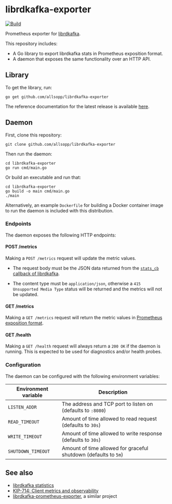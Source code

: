 # librdkafka-exporter

[![Build](https://github.com/allsopp/librdkafka-exporter/actions/workflows/build.yml/badge.svg)](https://github.com/allsopp/librdkafka-exporter/actions/workflows/build.yml)

Prometheus exporter for [librdkafka](https://github.com/confluentinc/librdkafka).

This repository includes:

 - A Go library to export librdkafka stats in Prometheus exposition format.
 - A daemon that exposes the same functionality over an HTTP API.

## Library

To get the library, run:

    go get github.com/allsopp/librdkafka-exporter

The reference documentation for the latest release is available [here](https://pkg.go.dev/github.com/allsopp/librdkafka-exporter/metrics).

## Daemon

First, clone this repository:

    git clone github.com/allsopp/librdkafka-exporter

Then run the daemon:

    cd librdkafka-exporter
    go run cmd/main.go

Or build an executable and run that:

    cd librdkafka-exporter
    go build -o main cmd/main.go
    ./main

Alternatively, an example `Dockerfile` for building a Docker container image to run the
daemon is included with this distribution.

### Endpoints

The daemon exposes the following HTTP endpoints:

#### POST /metrics

Making a `POST /metrics` request will update the metric values.

* The request body must be the JSON data returned from the
  [`stats_cb` callback of librdkafka](https://github.com/confluentinc/librdkafka/blob/master/STATISTICS.md).

* The content type must be `application/json`, otherwise a `415 Unsupported Media Type`
  status will be returned and the metrics will not be updated.

#### GET /metrics

Making a `GET /metrics` request will return the metric values in
[Prometheus exposition format](https://github.com/prometheus/docs/blob/main/content/docs/instrumenting/exposition_formats.md).

#### GET /health

Making a `GET /health` request will always return a `200 OK` if the daemon is running.
This is expected to be used for diagnostics and/or health probes.

### Configuration

The daemon can be configured with the following environment variables:

| Environment variable | Description |
| --- | --- |
| `LISTEN_ADDR`        | The address and TCP port to listen on (defaults to `:8080`)     |
| `READ_TIMEOUT`       | Amount of time allowed to read request (defaults to `30s`)      |
| `WRITE_TIMEOUT`      | Amount of time allowed to write response (defaults to `30s`)    |
| `SHUTDOWN_TIMEOUT`   | Amount of time allowed for graceful shutdown (defaults to `5m`) |

## See also

- [librdkafka statistics](https://docs.confluent.io/platform/current/clients/librdkafka/html/md_STATISTICS.html)
- [KIP-714: Client metrics and observability](https://cwiki.apache.org/confluence/display/KAFKA/KIP-714%3A+Client+metrics+and+observability)
- [librdkafka-prometheus-exporter](https://github.com/mcolomerc/librdkafka-prometheus-exporter), a similar project
